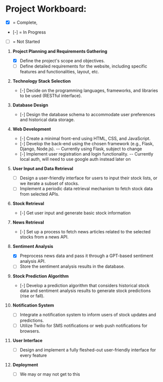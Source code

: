 # Project Workboard:

- [x] = Complete,
- [-] = In Progress
- [ ] = Not Started

1. **Project Planning and Requirements Gathering**
   - [x] Define the project's scope and objectives.
   - [ ] Define detailed requirements for the website, including specific features and functionalities, layout, etc.

2. **Technology Stack Selection**
   - [-] Decide on the programming languages, frameworks, and libraries to be used (RESTful interface).

3. **Database Design**
   - [-] Design the database schema to accommodate user preferences and historical data storage.

4. **Web Development**
   - [-] Create a minimal front-end using HTML, CSS, and JavaScript.
   - [-] Develop the back-end using the chosen framework (e.g., Flask, Django, Node.js).  -- Currently using Flask, subject to change
   - [-] Implement user registration and login functionality.  --  Currently local auth, will need to use google auth instead later on

5. **User Input and Data Retrieval**
   - [ ] Design a user-friendly interface for users to input their stock lists, or we iterate a subset of stocks.
   - [ ] Implement a periodic data retrieval mechanism to fetch stock data from selected APIs.

6. **Stock Retrieval**
   - [-] Get user input and generate basic stock information
  
7. **News Retrieval**
   - [-] Set up a process to fetch news articles related to the selected stocks from a news API.

8. **Sentiment Analysis**
   - [X] Preprocess news data and pass it through a GPT-based sentiment analysis API.
   - [ ] Store the sentiment analysis results in the database.

9. **Stock Prediction Algorithm**
   - [-] Develop a prediction algorithm that considers historical stock data and sentiment analysis results to generate stock predictions (rise or fall).

10. **Notification System**
    - [ ] Integrate a notification system to inform users of stock updates and predictions.
    - [ ] Utilize Twilio for SMS notifications or web push notifications for browsers.

11. **User Interface**
    - [ ] Design and implement a fully fleshed-out user-friendly interface for every feature

12. **Deployment**
    - [ ] We may or may not get to this
